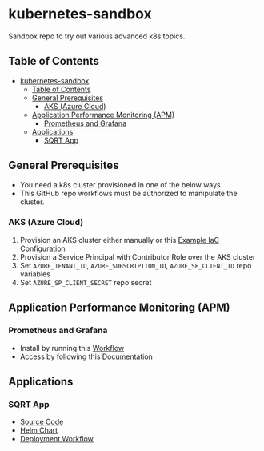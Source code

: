 # kubernetes-sandbox
Sandbox repo to try out various advanced k8s topics.

## Table of Contents

- [kubernetes-sandbox](#kubernetes-sandbox)
  - [Table of Contents](#table-of-contents)
  - [General Prerequisites](#general-prerequisites)
    - [AKS (Azure Cloud)](#aks-azure-cloud)
  - [Application Performance Monitoring (APM)](#application-performance-monitoring-apm)
    - [Prometheus and Grafana](#prometheus-and-grafana)
  - [Applications](#applications)
    - [SQRT App](#sqrt-app)

## General Prerequisites

* You need a k8s cluster provisioned in one of the below ways.
* This GitHub repo workflows must be authorized to manipulate the cluster.

### AKS (Azure Cloud)
1. Provision an AKS cluster either manually or this [Example IaC Configuration](https://gitlab.com/BasiukTV/azure-sandbox/-/tree/main/automation/iac/aks)
2. Provision a Service Principal with Contributor Role over the AKS cluster
3. Set ```AZURE_TENANT_ID```, ```AZURE_SUBSCRIPTION_ID```, ```AZURE_SP_CLIENT_ID``` repo variables
4. Set ```AZURE_SP_CLIENT_SECRET``` repo secret

## Application Performance Monitoring (APM)

### Prometheus and Grafana
* Install by running this [Workflow](https://github.com/BasiukTV/kubernetes-sandbox/actions/workflows/10_install_prometheus_grafana.yaml)
* Access by following this [Documentation](docs/apm/prometheus_grafana/post_install.md)

## Applications

### SQRT App

* [Source Code](./apps/sqrt/go/vanilla/)
* [Helm Chart](./apps/sqrt/go/vanilla/helm/sqrt-app/)
* [Deployment Workflow](https://github.com/BasiukTV/kubernetes-sandbox/actions/workflows/20_deploy_sqrt_app.yaml)
